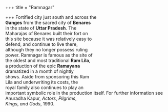 +++
title = "Ramnagar"

+++
Fortified city just south and across the  
**Ganges** from the sacred city of **Benares**  
in the state of **Uttar Pradesh**. The  
Maharajas of Benares built their fort on  
this site because it was relatively easy to  
defend, and continue to live there,  
although they no longer possess ruling  
power. Ramnagar is famous as the site of  
the oldest and most traditional **Ram Lila**,  
a production of the epic **Ramayana**  
dramatized in a month of nightly  
shows. Aside from sponsoring this Ram  
Lila and underwriting its costs, the  
royal family also continues to play an  
important symbolic role in the production itself. For further information see  
Anuradha Kapur, *Actors*, *Pilgrims*,  
*Kings*, *and Gods*, 1990.